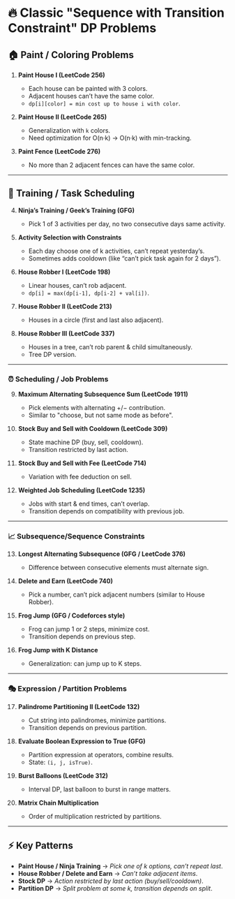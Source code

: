 # 🔥 Classic "Sequence with Transition Constraint" DP Problems

## 🏠 Paint / Coloring Problems

1. **Paint House I (LeetCode 256)**

   * Each house can be painted with 3 colors.
   * Adjacent houses can’t have the same color.
   * `dp[i][color] = min cost up to house i with color`.

2. **Paint House II (LeetCode 265)**

   * Generalization with `k` colors.
   * Need optimization for O(n·k) → O(n·k) with min-tracking.

3. **Paint Fence (LeetCode 276)**

   * No more than 2 adjacent fences can have the same color.

---

## 🥷 Training / Task Scheduling

4. **Ninja’s Training / Geek’s Training (GFG)**

   * Pick 1 of 3 activities per day, no two consecutive days same activity.

5. **Activity Selection with Constraints**

   * Each day choose one of k activities, can’t repeat yesterday’s.
   * Sometimes adds cooldown (like “can’t pick task again for 2 days”).

6. **House Robber I (LeetCode 198)**

   * Linear houses, can’t rob adjacent.
   * `dp[i] = max(dp[i-1], dp[i-2] + val[i])`.

7. **House Robber II (LeetCode 213)**

   * Houses in a circle (first and last also adjacent).

8. **House Robber III (LeetCode 337)**

   * Houses in a tree, can’t rob parent & child simultaneously.
   * Tree DP version.

---

### ⏰ Scheduling / Job Problems

9. **Maximum Alternating Subsequence Sum (LeetCode 1911)**

   * Pick elements with alternating +/− contribution.
   * Similar to "choose, but not same mode as before".

10. **Stock Buy and Sell with Cooldown (LeetCode 309)**

    * State machine DP (buy, sell, cooldown).
    * Transition restricted by last action.

11. **Stock Buy and Sell with Fee (LeetCode 714)**

    * Variation with fee deduction on sell.

12. **Weighted Job Scheduling (LeetCode 1235)**

    * Jobs with start & end times, can’t overlap.
    * Transition depends on compatibility with previous job.

---

### 📈 Subsequence/Sequence Constraints

13. **Longest Alternating Subsequence (GFG / LeetCode 376)**

    * Difference between consecutive elements must alternate sign.

14. **Delete and Earn (LeetCode 740)**

    * Pick a number, can’t pick adjacent numbers (similar to House Robber).

15. **Frog Jump (GFG / Codeforces style)**

    * Frog can jump 1 or 2 steps, minimize cost.
    * Transition depends on previous step.

16. **Frog Jump with K Distance**

    * Generalization: can jump up to K steps.

---

### 🎭 Expression / Partition Problems

17. **Palindrome Partitioning II (LeetCode 132)**

    * Cut string into palindromes, minimize partitions.
    * Transition depends on previous partition.

18. **Evaluate Boolean Expression to True (GFG)**

    * Partition expression at operators, combine results.
    * State: `(i, j, isTrue)`.

19. **Burst Balloons (LeetCode 312)**

    * Interval DP, last balloon to burst in range matters.

20. **Matrix Chain Multiplication**

    * Order of multiplication restricted by partitions.

---

## ⚡ Key Patterns

* **Paint House / Ninja Training** → *Pick one of k options, can’t repeat last*.
* **House Robber / Delete and Earn** → *Can’t take adjacent items*.
* **Stock DP** → *Action restricted by last action (buy/sell/cooldown)*.
* **Partition DP** → *Split problem at some k, transition depends on split*.
